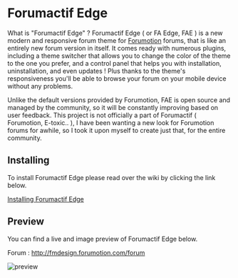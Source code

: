 # Forumactif Edge

What is "Forumactif Edge" ? Forumactif Edge ( or FA Edge, FAE ) is a new modern and responsive forum theme for [Forumotion](http://www.forumotion.com/) forums, that is like an entirely new forum version in itself. It comes ready with numerous plugins, including a theme switcher that allows you to change the color of the theme to the one you prefer, and a control panel that helps you with installation, uninstallation, and even updates ! Plus thanks to the theme's responsiveness you'll be able to browse your forum on your mobile device without any problems.

Unlike the default versions provided by Forumotion, FAE is open source and managed by the community, so it will be constantly improving based on user feedback. This project is not officially a part of Forumactif ( Forumotion, E-toxic.. ), I have been wanting a new look for Forumotion forums for awhile, so I took it upon myself to create just that, for the entire community. 

## Installing

To install Forumactif Edge please read over the wiki by clicking the link below.

[Installing Forumactif Edge](https://github.com/SethClydesdale/forumactif-edge/wiki/Installing)

## Preview
You can find a live and image preview of Forumactif Edge below.

Forum : http://fmdesign.forumotion.com/forum

![preview](http://i35.servimg.com/u/f35/18/21/41/30/previe10.png)
